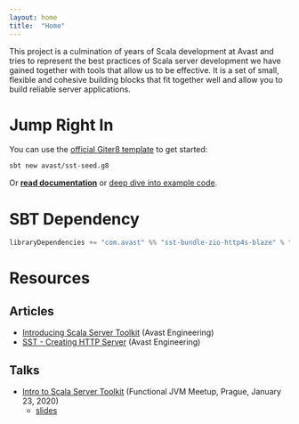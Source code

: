 ```yaml
---
layout: home
title:  "Home"
---
```


This project is a culmination of years of Scala development at Avast and tries to represent the best practices of Scala server development 
we have gained together with tools that allow us to be effective. It is a set of small, flexible and cohesive building blocks that fit 
together well and allow you to build reliable server applications.

# Jump Right In

You can use the [official Giter8 template](https://github.com/avast/sst-seed.g8) to get started:

```bash
sbt new avast/sst-seed.g8
```

Or **[read documentation](getting-started)** or [deep dive into example code](https://github.com/avast/scala-server-toolkit/tree/master/example).

# SBT Dependency

```sbt
libraryDependencies += "com.avast" %% "sst-bundle-zio-http4s-blaze" % "@VERSION@"
```

# Resources

## Articles

* [Introducing Scala Server Toolkit](https://engineering.avast.io/introducing-scala-server-toolkit) (Avast Engineering)
* [SST - Creating HTTP Server](https://engineering.avast.io/scala-server-toolkit-creating-http-server) (Avast Engineering)

## Talks
* [Intro to Scala Server Toolkit](https://www.youtube.com/watch?v=T4xKu2bFUv0) (Functional JVM Meetup, Prague, January 23, 2020)
  * [slides](https://speakerdeck.com/jakubjanecek/intro-to-scala-server-toolkit)

